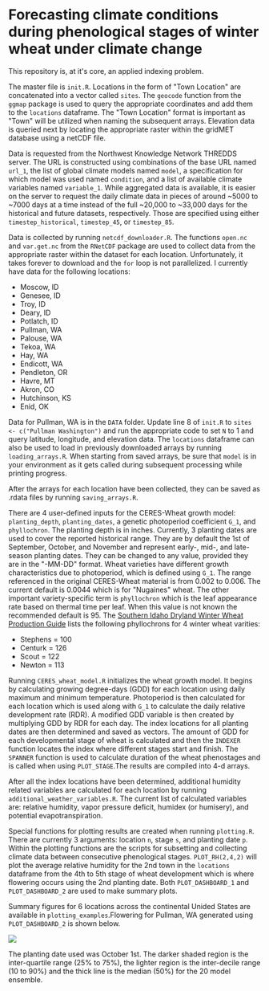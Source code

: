 # Forecasting climate conditions during phenological stages of winter wheat under climate change

This repository is, at it's core, an applied indexing problem.

The master file is `init.R`. Locations in the form of "Town Location" are concatenated into a vector called `sites`. The `geocode` function from the `ggmap` package is used to query the appropriate coordinates and add them to the `locations` dataframe. The "Town Location" format is important as "Town" will be utilized when naming the subsequent arrays. Elevation data is queried next by locating the appropriate raster within the gridMET database using a netCDF file.

Data is requested from the Northwest Knowledge Network THREDDS server. The URL is constructed using combinations of the base URL named `url_1`, the list of global climate models named `model`, a specification for which model was used named `condition`, and a list of available climate variables named `variable_1`. While aggregated data is available, it is easier on the server to request the daily climate data in pieces of around ~5000 to ~7000 days at a time instead of the full ~20,000 to ~33,000 days for the historical and future datasets, respectively. Those are specified using either `timestep_historical`, `timestep_45`, or `timestep_85`.

Data is collected by running `netcdf_downloader.R`. The functions `open.nc` and `var.get.nc` from the `RNetCDF` package are used to collect data from the appropriate raster within the dataset for each location. Unfortunately, it takes forever to download and the `for` loop is not parallelized. I currently have data for the following locations:

- Moscow, ID
- Genesee, ID
- Troy, ID
- Deary, ID
- Potlatch, ID
- Pullman, WA
- Palouse, WA
- Tekoa, WA
- Hay, WA
- Endicott, WA
- Pendleton, OR
- Havre, MT
- Akron, CO
- Hutchinson, KS
- Enid, OK

Data for Pullman, WA is in the `DATA` folder. Update line 8 of `init.R` to `sites <- c("Pullman Washington")` and run the appropriate code to set `N` to 1 and query latitude, longitude, and elevation data. The `locations` dataframe can also be used to load in previously downloaded arrays by running `loading_arrays.R`. When starting from saved arrays, be sure that `model` is in your environment as it gets called during subsequent processing while printing progress.

After the arrays for each location have been collected, they can be saved as .rdata files by running `saving_arrays.R`. 

There are 4 user-defined inputs for the CERES-Wheat growth model: `planting_depth`, `planting_dates`, a genetic photoperiod coefficient `G_1`, and `phyllochron`. The planting depth is in inches. Currently, 3 planting dates are used to cover the reported historical range. They are by default the 1st of September, October, and November and represent early-, mid-, and late-season planting dates. They can be changed to any value, provided they are in the "-MM-DD" format. Wheat varieties have different growth characteristics due to photoperiod, which is defined using `G_1`. The range referenced in the original CERES-Wheat material is from 0.002 to 0.006. The current default is 0.0044 which is for "Nugaines" wheat. The other important variety-specific term is `phyllochron` which is the leaf appearance rate based on thermal time per leaf. When this value is not known the recommended default is 95. The [Southern Idaho Dryland Winter Wheat Production Guide](https://www.cals.uidaho.edu/edcomm/pdf/BUL/BUL0827.pdf) lists the following phyllochrons for 4 winter wheat varities:

- Stephens = 100
- Centurk = 126
- Scout = 122
- Newton = 113

Running `CERES_wheat_model.R` initializes the wheat growth model. It begins by calculating growing degree-days (GDD) for each location using daily maximum and minimum temperature. Photoperiod is then calculated for each location which is used along with `G_1` to calculate the daily relative development rate (RDR). A modified GDD variable is then created by multiplying GDD by RDR for each day. The index locations for all planting dates are then determined and saved as vectors. The amount of GDD for each developmental stage of wheat is calculated and then the `INDEXER` function locates the index where different stages start and finish. The `SPANNER` function is used to calculate duration of the wheat phenostages and is called when using `PLOT_STAGE`.The results are compiled into  4-d arrays.

After all the index locations have been determined, additional humidity related variables are calculated for each location by running `additional_weather_variables.R`. The current list of calculated variables are: relative humidity, vapor pressure deficit, humidex (or humisery), and potential evapotranspiration.

Special functions for plotting results are created when running `plotting.R`. There are currently 3 arguments: location `n`, stage `s`, and planting date `p`. Within the plotting functions are the scripts for subsetting and collecting climate data between consecutive phenological stages. `PLOT_RH(2,4,2)` will plot the average relative humidity for the 2nd town in the `locations` dataframe from the 4th to 5th stage of wheat development which is where flowering occurs using the 2nd planting date. Both `PLOT_DASHBOARD_1` and `PLOT_DASHBOARD_2` are used to make summary plots.

Summary figures for 6 locations across the continental Unided States are available in `plotting_examples`.Flowering for Pullman, WA generated using `PLOT_DASHBOARD_2` is shown below.

![](https://raw.githubusercontent.com/nosnibor27/WW_phenology_forecaster/master/plotting_examples/Pullman_flowering.png)

The planting date used was October 1st. The darker shaded region is the inter-quartile range (25% to 75%), the lighter region is the inter-decile range (10 to 90%) and the thick line is the median (50%) for the 20 model ensemble.


